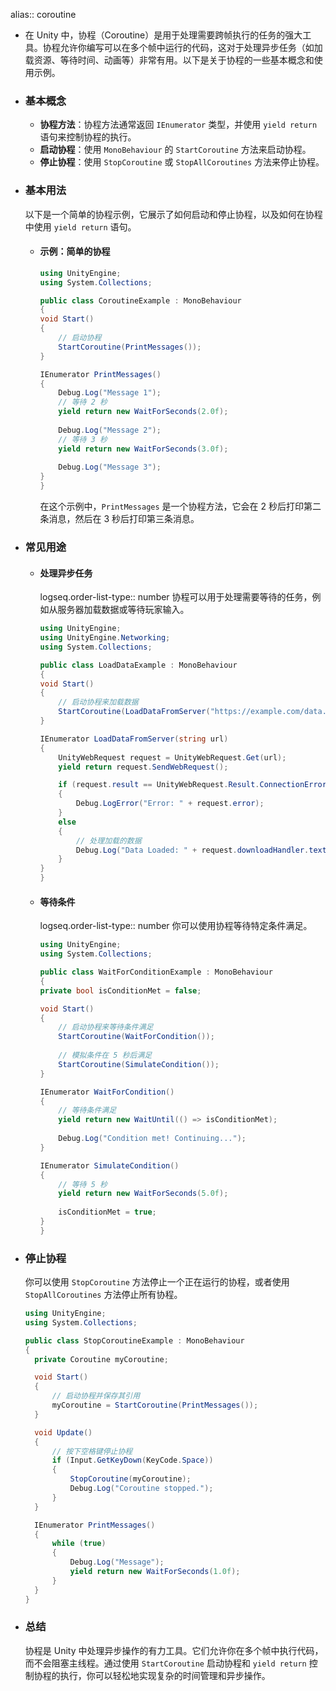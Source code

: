 alias:: coroutine

- 在 Unity 中，协程（Coroutine）是用于处理需要跨帧执行的任务的强大工具。协程允许你编写可以在多个帧中运行的代码，这对于处理异步任务（如加载资源、等待时间、动画等）非常有用。以下是关于协程的一些基本概念和使用示例。
- ### 基本概念
	- **协程方法**：协程方法通常返回 `IEnumerator` 类型，并使用 `yield return` 语句来控制协程的执行。
	- **启动协程**：使用 `MonoBehaviour` 的 `StartCoroutine` 方法来启动协程。
	- **停止协程**：使用 `StopCoroutine` 或 `StopAllCoroutines` 方法来停止协程。
- ### 基本用法
  以下是一个简单的协程示例，它展示了如何启动和停止协程，以及如何在协程中使用 `yield return` 语句。
	- #### 示例：简单的协程
	  ```csharp
	  using UnityEngine;
	  using System.Collections;
	  
	  public class CoroutineExample : MonoBehaviour
	  {
	  void Start()
	  {
	      // 启动协程
	      StartCoroutine(PrintMessages());
	  }
	  
	  IEnumerator PrintMessages()
	  {
	      Debug.Log("Message 1");
	      // 等待 2 秒
	      yield return new WaitForSeconds(2.0f);
	      
	      Debug.Log("Message 2");
	      // 等待 3 秒
	      yield return new WaitForSeconds(3.0f);
	      
	      Debug.Log("Message 3");
	  }
	  }
	  ```
	  在这个示例中，`PrintMessages` 是一个协程方法，它会在 2 秒后打印第二条消息，然后在 3 秒后打印第三条消息。
- ### 常见用途
	- #### 处理异步任务 
	  logseq.order-list-type:: number
	  协程可以用于处理需要等待的任务，例如从服务器加载数据或等待玩家输入。
	  ```csharp
	  using UnityEngine;
	  using UnityEngine.Networking;
	  using System.Collections;
	  
	  public class LoadDataExample : MonoBehaviour
	  {
	  void Start()
	  {
	      // 启动协程来加载数据
	      StartCoroutine(LoadDataFromServer("https://example.com/data.json"));
	  }
	  
	  IEnumerator LoadDataFromServer(string url)
	  {
	      UnityWebRequest request = UnityWebRequest.Get(url);
	      yield return request.SendWebRequest();
	  
	      if (request.result == UnityWebRequest.Result.ConnectionError || request.result == UnityWebRequest.Result.ProtocolError)
	      {
	          Debug.LogError("Error: " + request.error);
	      }
	      else
	      {
	          // 处理加载的数据
	          Debug.Log("Data Loaded: " + request.downloadHandler.text);
	      }
	  }
	  }
	  ```
	- #### 等待条件 
	  logseq.order-list-type:: number
	  你可以使用协程等待特定条件满足。
	  ```csharp
	  using UnityEngine;
	  using System.Collections;
	  
	  public class WaitForConditionExample : MonoBehaviour
	  {
	  private bool isConditionMet = false;
	  
	  void Start()
	  {
	      // 启动协程来等待条件满足
	      StartCoroutine(WaitForCondition());
	      
	      // 模拟条件在 5 秒后满足
	      StartCoroutine(SimulateCondition());
	  }
	  
	  IEnumerator WaitForCondition()
	  {
	      // 等待条件满足
	      yield return new WaitUntil(() => isConditionMet);
	      
	      Debug.Log("Condition met! Continuing...");
	  }
	  
	  IEnumerator SimulateCondition()
	  {
	      // 等待 5 秒
	      yield return new WaitForSeconds(5.0f);
	      
	      isConditionMet = true;
	  }
	  }
	  ```
- ### 停止协程
  你可以使用 `StopCoroutine` 方法停止一个正在运行的协程，或者使用 `StopAllCoroutines` 方法停止所有协程。
  ```csharp
  using UnityEngine;
  using System.Collections;
  
  public class StopCoroutineExample : MonoBehaviour
  {
    private Coroutine myCoroutine;
  
    void Start()
    {
        // 启动协程并保存其引用
        myCoroutine = StartCoroutine(PrintMessages());
    }
  
    void Update()
    {
        // 按下空格键停止协程
        if (Input.GetKeyDown(KeyCode.Space))
        {
            StopCoroutine(myCoroutine);
            Debug.Log("Coroutine stopped.");
        }
    }
  
    IEnumerator PrintMessages()
    {
        while (true)
        {
            Debug.Log("Message");
            yield return new WaitForSeconds(1.0f);
        }
    }
  }
  ```
- ### 总结
  协程是 Unity 中处理异步操作的有力工具。它们允许你在多个帧中执行代码，而不会阻塞主线程。通过使用 `StartCoroutine` 启动协程和 `yield return` 控制协程的执行，你可以轻松地实现复杂的时间管理和异步操作。
  <!--Converted by ToLogseq-->